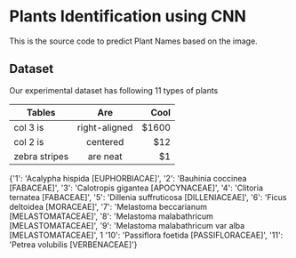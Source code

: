# Plants Identification using CNN

This is the source code to predict Plant Names based on the image.

## Dataset
Our experimental dataset has following 11 types of plants

| Tables        | Are           | Cool  |
| ------------- |:-------------:| -----:|
| col 3 is      | right-aligned | $1600 |
| col 2 is      | centered      |   $12 |
| zebra stripes | are neat      |    $1 |


{'1': 'Acalypha hispida [EUPHORBIACAE]',
'2': 'Bauhinia coccinea [FABACEAE]',
'3': 'Calotropis gigantea [APOCYNACEAE]',
'4': 'Clitoria ternatea [FABACEAE]',
'5': 'Dillenia suffruticosa [DILLENIACEAE]',
'6': 'Ficus deltoidea [MORACEAE]',
'7': 'Melastoma beccarianum [MELASTOMATACEAE]',
'8': 'Melastoma malabathricum [MELASTOMATACEAE]',
'9': 'Melastoma malabathricum var alba [MELASTOMATACEAE]',
1
'10': 'Passiflora foetida [PASSIFLORACEAE]',
'11': 'Petrea volubilis [VERBENACEAE]'}


  
